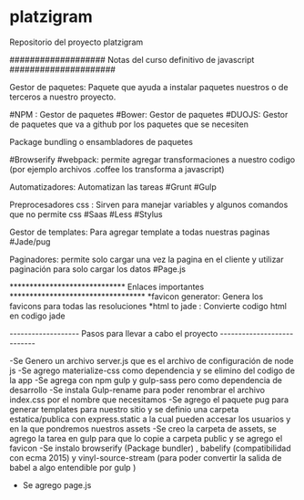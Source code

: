 # platzigram
Repositorio del proyecto platzigram


###################   Notas del curso definitivo de javascript   #####################

Gestor de paquetes: Paquete que ayuda a instalar paquetes nuestros o de terceros a nuestro proyecto.

#NPM : Gestor de paquetes 
#Bower: Gestor de paquetes 
#DUOJS: Gestor de paquetes que va a github por los paquetes que se necesiten 

Package bundling o ensambladores de paquetes 

#Browserify 
#webpack: permite agregar transformaciones a nuestro codigo (por ejemplo archivos .coffee los transforma a javascript)

Automatizadores: Automatizan las tareas 
#Grunt
#Gulp

Preprocesadores css : Sirven para manejar variables y algunos comandos que no permite css
#Saas 
#Less
#Stylus

Gestor de templates: Para agregar template a todas nuestras paginas
#Jade/pug 

Paginadores: permite solo cargar una vez la pagina en el cliente y utilizar paginación para solo cargar los datos
#Page.js

*****************************  Enlaces importantes  **********************************
*favicon generator: Genera los favicons para todas las resoluciones 
*html to jade : Convierte codigo html en codigo jade 

-------------------   Pasos para llevar a cabo el proyecto ---------------------------

-Se Genero un archivo server.js que es el archivo de configuración de node js 
-Se agrego materialize-css como dependencia y se elimino del codigo de la app
-Se agrega con npm gulp y gulp-sass pero como dependencia de desarrollo 
-Se instala Gulp-rename para poder renombrar el archivo index.css por el nombre que necesitamos
-Se agrego el paquete pug para generar templates para nuestro sitio y se definio una carpeta estatica/publica con express.static  a la cual pueden accesar los usuarios y en la que pondremos nuestros assets 
-Se creo la carpeta de assets, se agrego la tarea en gulp para que lo copie a carpeta public y se agrego el favicon 
-Se instalo browserify (Package bundler) , babelify (compatibilidad con ecma 2015) y vinyl-source-stream (para poder convertir la salida de babel a algo entendible por gulp )
- Se agrego page.js
